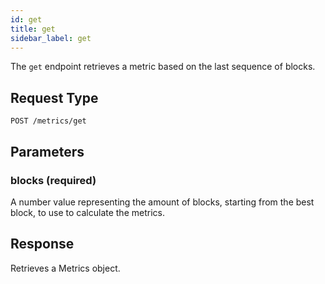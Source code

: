 ```yaml
---
id: get
title: get
sidebar_label: get
---
```


The `get` endpoint retrieves a metric based on the last sequence of blocks.

## Request Type

```
POST /metrics/get
```

## Parameters

### blocks (required)

A number value representing the amount of blocks, starting from the best block, to use to calculate the metrics.

## Response

Retrieves a Metrics object.
